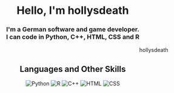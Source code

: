 <h1 align="center">Hello, I'm hollysdeath</h1>
<h3 align="center">
  I'm a German software and game developer.
  <br>
  I can code in Python, C++, HTML, CSS and R 
</h3>

<p align="right">hollysdeath</p>

<h2 align="center">Languages and Other Skills</h2>
<p align="center">
  <img src="https://img.shields.io/badge/Python-3776AB?style=for-the-badge&logo=python&logoColor=white" alt="Python">
  <img src="https://img.shields.io/badge/R-276DC3?style=for-the-badge&logo=r&logoColor=white" alt="R">
  <img src="https://img.shields.io/badge/C++-276DC3?style=for-the-badge&logo=cplusplus&logoColor=white" alt="C++">
  <img src="https://img.shields.io/badge/HTML-E34F26?style=for-the-badge&logo=html5&logoColor=white" alt="HTML">
  <img src="https://img.shields.io/badge/CSS-1572B6?style=for-the-badge&logo=css3&logoColor=white" alt="CSS">
</p>


